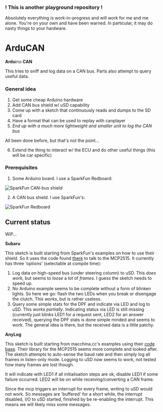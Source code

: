 ### ! This is another playground repository !
Absolutely everything is work-in-progress and will work for me and me alone.
You're on your own and have been warned.
In particular, it may do nasty things to your hardware.

# ArduCAN
**Ardu**ino **CAN**

This tries to sniff and log data on a CAN bus. Parts also attempt to query useful data.

### General idea
1. Get some cheap Arduino hardware
2. Add CAN bus shield w/ uSD capability
3. Come up with a sketch that continuously reads and dumps to the SD card
4. Have a format that can be used to replay with canplayer
5. *End up with a much more lightweight and smaller unit to log the CAN bus*

All been done before, but that's not the point...

6. Extend the thing to interact w/ the ECU and do other useful things (this will be car specific)

### Prerequisites
1. Some Arduino board. I use a SparkFun Redboard:

![SparkFun CAN-bus shield](https://cdn.sparkfun.com//assets/parts/1/1/7/2/2/13975-01.jpg)

2. A CAN bus shield. I use SparkFun's:

![SparkFun Redboard](https://cdn.sparkfun.com//assets/parts/1/0/4/6/6/13262-01.jpg)

## Current status
WiP...

**Subaru**

This sketch is built starting from SparkFun's examples on how to use their shield. So it uses the code found [there](https://github.com/sparkfun/SparkFun_CAN-Bus_Arduino_Library) to talk to the MCP2515. It currently has three 'options' (selectable at compile time):

1. Log data on high-speed bus (under steering column) to uSD. This *does work*, but seems to *loose* a lot of *frames*. I guess the sketch needs to speed up.
2. No Arduino example seems to be complete without a form of blinken lights. So here we go: flash the two LEDs when you break or disengage the clutch. This *works*, but is rather useless.
3. Query some simple stats for the DPF and indicate via LED and log to uSD. This *works partially*. Indicating status via LED is still missing (currently just blinks LED1 for a request sent, LED2 for an answer received), querying the DPF stats is done simple minded and seems to work. The general idea is there, but the received data is a little patchy.

**AnyLog**

This sketch is built starting from macchina.cc's examples using their [code base](https://github.com/macchina/mcp2515). Their library for the MCP2515 seems more complete and looked after. The sketch attempts to auto-sense the baud rate and then simply log all frames in listen-only mode. Logging to uSD now seems to work, not tested how many frames are lost though.

It will indicate with LED1 if all initialisation steps are ok, disable LED1 if some failure occurred.
LED2 will be on while receiving/converting a CAN frame.

Since the mcp triggers an interrupt for every frame, writing to uSD would not work. So messages are 'buffered' for a short while, the interrupt disabled, I/O to uSD started, finished by be re-enabling the interrupt. This means we will likely miss some messages.
